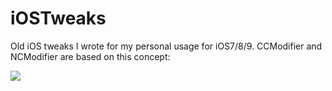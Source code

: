 # iOSTweaks
Old iOS tweaks I wrote for my personal usage for iOS7/8/9. CCModifier and NCModifier are based on this concept: 

![](https://boygeniusreport.files.wordpress.com/2014/02/ios-8-control-center-concept1.jpg?quality=98&strip=all&w=1564)